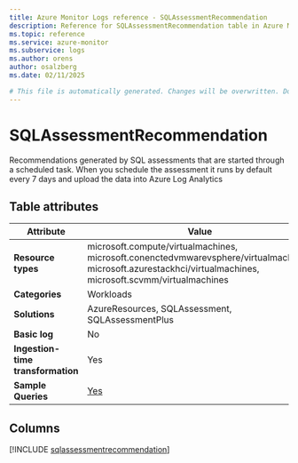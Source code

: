 ```yaml
---
title: Azure Monitor Logs reference - SQLAssessmentRecommendation
description: Reference for SQLAssessmentRecommendation table in Azure Monitor Logs.
ms.topic: reference
ms.service: azure-monitor
ms.subservice: logs
ms.author: orens
author: osalzberg
ms.date: 02/11/2025

# This file is automatically generated. Changes will be overwritten. Do not change this file directly.
---
```


# SQLAssessmentRecommendation

Recommendations generated by SQL assessments that are started through a scheduled task. When you schedule the assessment it runs by default every 7 days and upload the data into Azure Log Analytics


## Table attributes

|Attribute|Value|
|---|---|
|**Resource types**|microsoft.compute/virtualmachines,<br>microsoft.conenctedvmwarevsphere/virtualmachines,<br>microsoft.azurestackhci/virtualmachines,<br>microsoft.scvmm/virtualmachines|
|**Categories**|Workloads|
|**Solutions**| AzureResources, SQLAssessment, SQLAssessmentPlus|
|**Basic log**|No|
|**Ingestion-time transformation**|Yes|
|**Sample Queries**|[Yes](/azure/azure-monitor/reference/queries/sqlassessmentrecommendation)|



## Columns
  
[!INCLUDE [sqlassessmentrecommendation](~/reusable-content/ce-skilling/azure/includes/azure-monitor/reference/tables/sqlassessmentrecommendation-include.md)]

